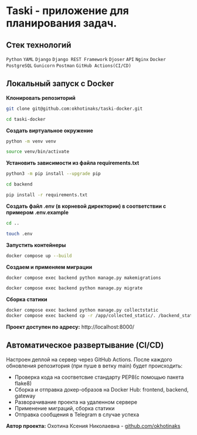 # Taski - приложение для планирования задач.

## Стек технологий
`Python` `YAML` `Django` `Django REST Framework` `Djoser` `API` `Nginx` `Docker` `PostgreSQL` `Gunicorn` `Postman` `GitHub Actions(CI/CD)`

## Локальный запуск с Docker

**Клонировать репозиторий**
```bash
git clone git@github.com:okhotinaks/taski-docker.git
```
```bash
cd taski-docker
```
**Создать виртуальное окружение**
```bash
python -m venv venv
```
```bash
source venv/bin/activate
```
**Установить зависимости из файла requirements.txt**
```bash
python3 -m pip install --upgrade pip
```
```bash
cd backend
```
```bash
pip install -r requirements.txt
```
**Создать файл .env (в корневой директории) в соответствии с примером .env.example**
```bash
cd ..
```
```bash
touch .env
```
**Запустить контейнеры**
```bash
docker compose up --build
```
**Создаем и применяем миграции**
```bash
docker compose exec backend python manage.py makemigrations
```
```bash
docker compose exec backend python manage.py migrate
```
**Сборка статики**
```bash
docker compose exec backend python manage.py collectstatic
docker compose exec backend cp -r /app/collected_static/. /backend_static/static/
``` 
**Проект доступен по адресу:**
http://localhost:8000/

## Автоматическое развертывание (CI/CD)
Настроен деплой на сервер через GitHub Actions.
После каждого обновления репозитория (при пуше в ветку main) будет происходить:
- Проверка кода на соответсвие стандарту PEP8(с помощью пакета flake8)
- Сборка и отправка докер-образов на Docker Hub: frontend, backend, gateway
- Разворачивание проекта на удаленном сервере
- Применение миграций, сборка статики
- Отправка сообщения в Telegram в случае успеха

**Автор проекта:**
Охотина Ксения Николаевна - [github.com/okhotinaks](https://github.com/okhotinaks)

